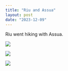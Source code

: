 ```yaml
---
title: "Riu and Assua"
layout: post
date: "2023-12-09"
---
```


Riu went hiking with Assua.

![](/assets/images/2023/img-20231209-wa00046755449941751920922-768x1024.jpg)

![](/assets/images/2023/img-20231209-wa00051402794318894947451-768x1024.jpg)

![](/assets/images/2023/img-20231209-wa00086403653586943770089-768x1024.jpg)
